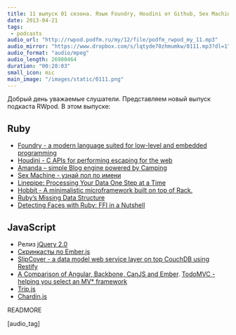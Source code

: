 ```yaml
---
title: 11 выпуск 01 сезона. Язык Foundry, Houdini от Github, Sex Machine, Hobbit, jQuery 2.0, SlipCover и прочее
date: 2013-04-21
tags:
 - podcasts
audio_url: "http://rwpod.podfm.ru/my/12/file/podfm_rwpod_my_11.mp3"
audio_mirror: "https://www.dropbox.com/s/lqtyde70zhmumkw/0111.mp3?dl=1"
audio_format: "audio/mpeg"
audio_length: 26980464
duration: "00:28:03"
small_icon: mic
main_image: "/images/static/0111.png"
---
```


Добрый день уважаемые слушатели. Представляем новый выпуск подкаста RWpod. В этом выпуске:

## Ruby

 - [Foundry - a modern language suited for low-level and embedded programming](http://foundry-lang.org/)
 - [Houdini - C APIs for performing escaping for the web](https://github.com/blog/1475-escape-velocity)
 - [Amanda – simple Blog engine powered by Camping](https://bitbucket.org/atog/amanda)
 - [Sex Machine - узнай пол по имени](https://github.com/bmuller/sexmachine)
 - [Linepipe: Processing Your Data One Step at a Time](http://wimdu.github.io/blog/2013/04/16/linepipe-processing-your-data-one-step-at-a-time/)
 - [Hobbit - A minimalistic microframework built on top of Rack.](https://github.com/patriciomacadden/hobbit)
 - [Ruby’s Missing Data Structure](http://rubysource.com/rubys-missing-data-structure/)
 - [Detecting Faces with Ruby: FFI in a Nutshell](http://rubysource.com/detecting-faces-with-ruby-ffi-in-a-nutshell/)

## JavaScript

 - Релиз [jQuery 2.0](http://blog.jquery.com/2013/04/18/jquery-2-0-released/)
 - [Скринкасты по Ember.js](http://ember101.com/videos/001-intro-and-binding-data-to-templates/)
 - [SlipCover - a data model web service layer on top CouchDB using Restify](https://github.com/plus3network/slipcover)
 - [A Comparison of Angular, Backbone, CanJS and Ember](http://sporto.github.io/blog/2013/04/12/comparison-angular-backbone-can-ember/). [TodoMVC - helping you select an MV* framework](http://todomvc.com/)
 - [Trip.js](http://eragonj.github.io/Trip.js/)
 - [Chardin.js](http://heelhook.github.io/chardin.js/)


READMORE

[audio_tag]
